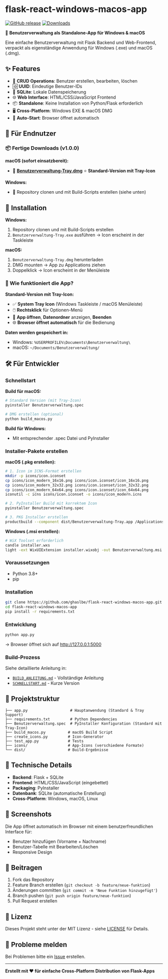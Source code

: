 # flask-react-windows-macos-app

[![GitHub release](https://img.shields.io/github/v/release/ghaslbe/flask-react-windows-macos-app)](https://github.com/ghaslbe/flask-react-windows-macos-app/releases/latest)
[![Downloads](https://img.shields.io/github/downloads/ghaslbe/flask-react-windows-macos-app/total)](https://github.com/ghaslbe/flask-react-windows-macos-app/releases)

🚀 **Benutzerverwaltung als Standalone-App für Windows & macOS**

Eine einfache Benutzerverwaltung mit Flask Backend und Web-Frontend, verpackt als eigenständige Anwendung für Windows (.exe) und macOS (.dmg).

## ✨ Features

- 📝 **CRUD Operations**: Benutzer erstellen, bearbeiten, löschen
- 🆔 **UUID**: Eindeutige Benutzer-IDs
- 💾 **SQLite**: Lokale Datenspeicherung
- 🌐 **Web Interface**: HTML/CSS/JavaScript Frontend
- 📦 **Standalone**: Keine Installation von Python/Flask erforderlich
- 🖥️ **Cross-Platform**: Windows EXE & macOS DMG
- 🔄 **Auto-Start**: Browser öffnet automatisch

## 🎯 Für Endnutzer

### 📦 Fertige Downloads (v1.0.0)

**macOS (sofort einsatzbereit):**
- 🔗 [**Benutzerverwaltung-Tray.dmg**](https://github.com/ghaslbe/flask-react-windows-macos-app/releases/latest/download/Benutzerverwaltung-Tray.dmg) ⭐ **Standard-Version mit Tray-Icon**

**Windows:**
- 📁 Repository clonen und mit Build-Scripts erstellen (siehe unten)

## 🎯 Installation

**Windows:**
1. Repository clonen und mit Build-Scripts erstellen
2. `Benutzerverwaltung-Tray.exe` ausführen → Icon erscheint in der Taskleiste

**macOS:**
1. `Benutzerverwaltung-Tray.dmg` herunterladen
2. DMG mounten → App zu Applications ziehen
3. Doppelklick → Icon erscheint in der Menüleiste

### 🤔 Wie funktioniert die App?

**Standard-Version mit Tray-Icon:**
- ✅ **System Tray Icon** (Windows Taskleiste / macOS Menüleiste)
- 🖱️ **Rechtsklick** für Optionen-Menü
- 🚀 **App öffnen**, **Datenordner** anzeigen, **Beenden**
- 🌐 **Browser öffnet automatisch** für die Bedienung

**Daten werden gespeichert in:**
- Windows: `%USERPROFILE%\Documents\Benutzerverwaltung\`
- macOS: `~/Documents/Benutzerverwaltung/`

## 🛠️ Für Entwickler

### Schnellstart

**Build für macOS:**
```bash
# Standard Version (mit Tray-Icon)
pyinstaller Benutzerverwaltung.spec

# DMG erstellen (optional)
python build_macos.py
```

**Build für Windows:**
- Mit entsprechender .spec Datei und PyInstaller

### Installer-Pakete erstellen

**macOS (.pkg erstellen):**
```bash
# 1. Icon im ICNS-Format erstellen
mkdir -p icons/icon.iconset
cp icons/icon_modern_16x16.png icons/icon.iconset/icon_16x16.png
cp icons/icon_modern_32x32.png icons/icon.iconset/icon_32x32.png
cp icons/icon_modern_64x64.png icons/icon.iconset/icon_64x64.png
iconutil -c icns icons/icon.iconset -o icons/icon_modern.icns

# 2. PyInstaller Build mit korrektem Icon
pyinstaller Benutzerverwaltung.spec

# 3. PKG Installer erstellen
productbuild --component dist/Benutzerverwaltung-Tray.app /Applications Benutzerverwaltung-Tray.pkg
```

**Windows (.msi erstellen):**
```bash
# WiX Toolset erforderlich
candle installer.wxs
light -ext WixUIExtension installer.wixobj -out Benutzerverwaltung.msi
```

### Voraussetzungen
- Python 3.8+
- pip

### Installation
```bash
git clone https://github.com/ghaslbe/flask-react-windows-macos-app.git
cd flask-react-windows-macos-app
pip install -r requirements.txt
```

### Entwicklung
```bash
python app.py
```
→ Browser öffnet sich auf http://127.0.0.1:5000

### Build-Prozess
Siehe detaillierte Anleitung in:
- [`BUILD_ANLEITUNG.md`](BUILD_ANLEITUNG.md) - Vollständige Anleitung
- [`SCHNELLSTART.md`](SCHNELLSTART.md) - Kurze Version

## 📁 Projektstruktur

```
├── app.py                   # Hauptanwendung (Standard & Tray Support)
├── requirements.txt         # Python Dependencies  
├── Benutzerverwaltung.spec  # PyInstaller Konfiguration (Standard mit Tray-Icon)
├── build_macos.py          # macOS Build Script
├── create_icons.py         # Icon-Generator
├── test_app.py             # Tests
├── icons/                  # App-Icons (verschiedene Formate)
└── dist/                   # Build-Ergebnisse
```

## 🔧 Technische Details

- **Backend**: Flask + SQLite
- **Frontend**: HTML/CSS/JavaScript (eingebettet)
- **Packaging**: PyInstaller
- **Datenbank**: SQLite (automatische Erstellung)
- **Cross-Platform**: Windows, macOS, Linux

## 🎨 Screenshots

Die App öffnet automatisch im Browser mit einem benutzerfreundlichen Interface für:
- Benutzer hinzufügen (Vorname + Nachname)
- Benutzer-Tabelle mit Bearbeiten/Löschen
- Responsive Design

## 🤝 Beitragen

1. Fork das Repository
2. Feature Branch erstellen (`git checkout -b feature/neue-funktion`)
3. Änderungen committen (`git commit -m 'Neue Funktion hinzugefügt'`)
4. Branch pushen (`git push origin feature/neue-funktion`)
5. Pull Request erstellen

## 📜 Lizenz

Dieses Projekt steht unter der MIT Lizenz - siehe [LICENSE](LICENSE) für Details.

## 🐛 Probleme melden

Bei Problemen bitte ein [Issue](https://github.com/ghaslbe/flask-react-windows-macos-app/issues) erstellen.

---

**Erstellt mit ❤️ für einfache Cross-Platform Distribution von Flask-Apps**
